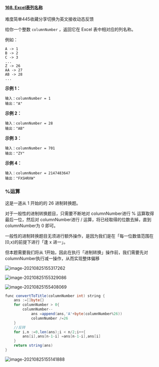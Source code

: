 #### [168. Excel表列名称](https://leetcode-cn.com/problems/excel-sheet-column-title/)

难度简单445收藏分享切换为英文接收动态反馈

给你一个整数 `columnNumber` ，返回它在 Excel 表中相对应的列名称。

例如：

```
A -> 1
B -> 2
C -> 3
...
Z -> 26
AA -> 27
AB -> 28 
...
```

 

**示例 1：**

```
输入：columnNumber = 1
输出："A"
```

**示例 2：**

```
输入：columnNumber = 28
输出："AB"
```

**示例 3：**

```
输入：columnNumber = 701
输出："ZY"
```

**示例 4：**

```
输入：columnNumber = 2147483647
输出："FXSHRXW"
```

 

### %运算

这是一道从 1 开始的的 26 进制转换题。

对于一般性的进制转换题目，只需要不断地对 columnNumber进行 % 运算取得最后一位，然后对 columnNumber进行 / 运算，将已经取得的位数去掉，直到 columnNumber为 0 即可。

一般性的进制转换题目无须进行额外操作，是因为我们是在「每一位数值范围在 [0,x)的前提下进行「逢 x 进一」。

但本题需要我们将从 1开始，因此在执行「进制转换」操作前，我们需要先对 columnNumber执行减一操作，从而实现整体偏移

![image-20210825155317262](C:\Users\solfeng\AppData\Roaming\Typora\typora-user-images\image-20210825155317262.png)

![image-20210825155329086](C:\Users\solfeng\AppData\Roaming\Typora\typora-user-images\image-20210825155329086.png)

![image-20210825155408069](C:\Users\solfeng\AppData\Roaming\Typora\typora-user-images\image-20210825155408069.png)



```java
func convertToTitle(columnNumber int) string {
    ans :=[]byte{}
    for columnNumber > 0{
        columnNumber--
            ans =append(ans,'A'+byte(columnNumber%26))
            columnNumber /=26
    }
    //反转
    for i,n :=0,len(ans);i < n/2;i++{
        ans[i],ans[n-1-i] =ans[n-1-i],ans[i]
    }
    return string(ans)
}
```

![image-20210825155141888](C:\Users\solfeng\AppData\Roaming\Typora\typora-user-images\image-20210825155141888.png)

